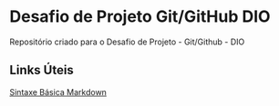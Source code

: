 # Desafio de Projeto Git/GitHub DIO
Repositório criado para o Desafio de Projeto - Git/Github - DIO


## Links Úteis
[Sintaxe Básica Markdown](https://www.markdownguide.org/basic-syntax/)
